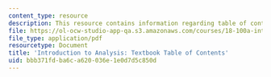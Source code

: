 ```yaml
---
content_type: resource
description: This resource contains information regarding table of contents.
file: https://ol-ocw-studio-app-qa.s3.amazonaws.com/courses/18-100a-introduction-to-analysis-fall-2012/bbb371fdba6ca620036e1e0d7d5c850d_MIT18_100AF12_Tab_of_Cont.pdf
file_type: application/pdf
resourcetype: Document
title: 'Introduction to Analysis: Textbook Table of Contents'
uid: bbb371fd-ba6c-a620-036e-1e0d7d5c850d
---
```

